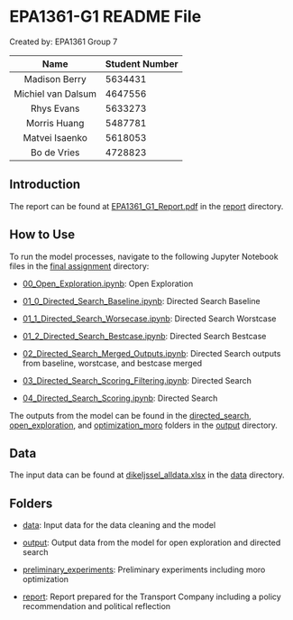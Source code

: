 # EPA1361-G1 README File

Created by: EPA1361 Group 7

|        Name        | Student Number |
|:------------------:|:---------------|
|  Madison Berry     | 5634431        | 
| Michiel van Dalsum | 4647556        |
|     Rhys Evans     | 5633273        |
|    Morris Huang    | 5487781        |
|   Matvei Isaenko   | 5618053       |
|    Bo de Vries     | 4728823       |


## Introduction

The report can be found at [EPA1361_G1_Report.pdf](report/EPA1361_G1_Report.pdf) in the [report](report) directory.

## How to Use

To run the model processes, navigate to the following Jupyter Notebook files in the [final assignment](../final_assignment) directory:
* [00_Open_Exploration.ipynb](00_Open_Exploration.ipynb): Open Exploration


* [01_0_Directed_Search_Baseline.ipynb](01_0_Directed_Search_Baseline.ipynb): Directed Search Baseline

* [01_1_Directed_Search_Worsecase.ipynb](01_1_Directed_Search_Worsecase.ipynb): Directed Search Worstcase

* [01_2_Directed_Search_Bestcase.ipynb](01_2_Directed_Search_Bestcase.ipynb): Directed Search Bestcase


* [02_Directed_Search_Merged_Outputs.ipynb](02_Directed_Search_Merged_Outputs.ipynb): Directed Search outputs from baseline, worstcase, and bestcase merged


* [03_Directed_Search_Scoring_Filtering.ipynb](03_Directed_Search_Scoring_Filtering.ipynb): Directed Search


* [04_Directed_Search_Scoring.ipynb](04_Directed_Search_Scoring.ipynb): Directed Search
  
The outputs from the model can be found in the [directed_search](output/directed_search/), [open_exploration](output/open_exploration/), and [optimization_moro](output/optimization_moro/) folders in the [output](output) directory.

## Data

The input data can be found at [dikeIjssel_alldata.xlsx](data/dikeIjssel_alldata.xlsx) in the [data](data) directory.

## Folders

* [data](data/): Input data for the data cleaning and the model


* [output](output/): Output data from the model for open exploration and directed search


* [preliminary_experiments](preliminary_experiments/): Preliminary experiments including moro optimization 


* [report](report/): Report prepared for the Transport Company including a policy recommendation and political reflection

  